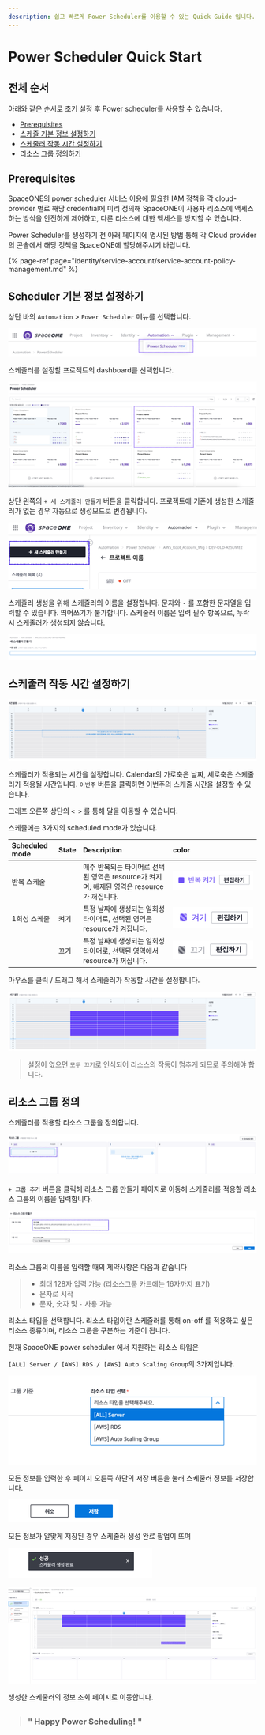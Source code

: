 ```yaml
---
description: 쉽고 빠르게 Power Scheduler를 이용할 수 있는 Quick Guide 입니다.
---
```


# Power Scheduler Quick Start

## 전체 순서

아래와 같은 순서로 초기 설정 후 Power scheduler를 사용할 수 있습니다.

* [Prerequisites](power-scheduler-quick-start-1.md#prerequisites)
* [스케줄 기본 정보 설정하기](power-scheduler-quick-start-1.md#scheduler)
* [스케줄러 작동 시간 설정하기](power-scheduler-quick-start-1.md#undefined-1)
* [리소스 그룹 정의하기](power-scheduler-quick-start-1.md#undefined-2)

## Prerequisites

SpaceONE의 power scheduler 서비스 이용에 필요한 IAM 정책을 각 cloud-provider 별로 해당 credential에 미리 정의해 SpaceONE이 사용자 리소스에 액세스 하는 방식을 안전하게 제어하고, 다른 리소스에 대한 액세스를 방지할 수 있습니다.  

Power Scheduler를 생성하기 전  아래  페이지에 명시된 방법 통해 각 Cloud provider의 콘솔에서 해당 정책을 SpaceONE에 할당해주시기 바랍니다. 

{% page-ref page="identity/service-account/service-account-policy-management.md" %}

## Scheduler 기본 정보 설정하기

상단 바의 `Automation` &gt; `Power Scheduler` 메뉴를 선택합니다. 

![power scheduler &#xB9E4;&#xB274; &#xC120;&#xD0DD;](.gitbook/assets/image%20%283%29.png)



스케줄러를 설정할 프로젝트의 dashboard를 선택합니다. 

![&#xD504;&#xB85C;&#xC81D;&#xD2B8; Dashboard &#xC120;&#xD0DD;](.gitbook/assets/image%20%2871%29.png)





상단 왼쪽의 `+ 새 스케줄러 만들기` 버튼을 클릭합니다. 프로젝트에 기존에 생성한 스케줄러가 없는 경우 자동으로 생성모드로 변경됩니다. 

![&#xC0C8; &#xC2A4;&#xCF00;&#xC904;&#xB7EC; &#xB9CC;&#xB4E4;&#xAE30;](.gitbook/assets/image%20%2822%29.png)





스케줄러 생성을 위해 스케줄러의 이름을 설정합니다. 문자와 `-` 를 포함한 문자열을 입력할 수 있습니다. 띄어쓰기가 불가합니다. 스케줄러 이름은 입력 필수 항목으로, 누락 시 스케줄러가 생성되지 않습니다.  

![](.gitbook/assets/image%20%2842%29.png)

### 



## 스케줄러 작동 시간 설정하기

![&#xC2A4;&#xCF00;&#xC904;&#xB7EC; &#xC801;&#xC6A9; &#xC2DC;&#xAC04; &#xC124;&#xC815;](.gitbook/assets/image%20%2841%29.png)

스케줄러가 적용되는 시간을 설정합니다. Calendar의 가로축은 날짜, 세로축은 스케줄러가 적용될 시간입니다. `이번주` 버튼을 클릭하면 이번주의 스케줄 시간을 설정할 수 있습니다.  

그래프 오른쪽 상단의 `< >` 를 통해 달을 이동할 수 있습니다. 



스케줄에는 3가지의 scheduled mode가 있습니다.

| Scheduled mode | State | Description | color |
| :--- | :--- | :--- | :--- |
| 반복 스케줄 |  | 매주 반복되는 타이머로 선택된 영역은 resource가 켜지며, 해제된 영역은 resource가 꺼집니다.  | ![](.gitbook/assets/image%20%288%29.png) |
| 1회성 스케줄 | 켜기 | 특정 날짜에 생성되는 일회성 타이머로, 선택된 영역은 resource가 켜집니다. | ![](.gitbook/assets/image%20%2816%29.png) |
|  | 끄기 | 특정 날짜에 생성되는 일회성 타이머로, 선택된 영역에서 resource가 꺼집니다.  | ![](.gitbook/assets/image%20%2855%29.png) |



마우스를 클릭 / 드래그 해서 스케줄러가 작동할 시간을 설정합니다.

![&#xC2A4;&#xCF00;&#xC904;&#xB7EC; calendar &#xB9C8;&#xC6B0;&#xC2A4; &#xD074;&#xB9AD; / &#xB4DC;&#xB798;&#xADF8;](.gitbook/assets/image%20%2819%29.png)

> 설정이 없으면 `모두 끄기`로 인식되어 리소스의 작동이 멈추게 되므로 주의해야 합니다.

## 리소스 그룹 정의

스케줄러를 적용할 리소스 그룹을 정의합니다. 

![](.gitbook/assets/image%20%2840%29.png)

`+ 그룹 추가` 버튼을 클릭해 리소스 그룹 만들기 페이지로 이동해 스케줄러를 적용할 리소스 그룹의 이름을 입력합니다.

![](.gitbook/assets/image%20%2834%29.png)

리소스 그룹의 이름을 입력할 때의 제약사항은 다음과 같습니다

> * 최대 128자 입력 가능 \(리소스그룹 카드에는 16자까지 표기\)
> * 문자로 시작
> * 문자, 숫자 및 `-`  사용 가능



리소스 타입을 선택합니다. 리소스 타입이란 스케줄러를 통해 on-off 를 적용하고 싶은 리소스 종류이며, 리소스 그룹을 구분하는 기준이 됩니다. 

현재 SpaceONE power scheduler 에서 지원하는 리소스 타입은 

`[ALL] Server / [AWS] RDS / [AWS] Auto Scaling Group`의 3가지입니다. 

![](.gitbook/assets/image%20%2846%29.png)



모든 정보를 입력한 후 페이지 오른쪽 하단의 저장 버튼을 눌러 스케줄러 정보를 저장합니다. 

![&#xC800;&#xC7A5; &#xBC84;&#xD2BC;](.gitbook/assets/image%20%284%29.png)

모든 정보가 알맞게 저장된 경우 스케줄러 생성 완료 팝업이 뜨며 

![&#xC2A4;&#xCF00;&#xC904;&#xB7EC; &#xC0DD;&#xC131; &#xC644;&#xB8CC; &#xD31D;&#xC5C5;](.gitbook/assets/image%20%2811%29.png)

![&#xC0DD;&#xC131;&#xD55C; &#xC2A4;&#xCF00;&#xC904;&#xB7EC; &#xC815;&#xBCF4; &#xD655;&#xC778;](.gitbook/assets/image%20%2824%29.png)

생성한 스케줄러의 정보 조회 페이지로 이동합니다.

## 

> ### " Happy Power Scheduling! "



